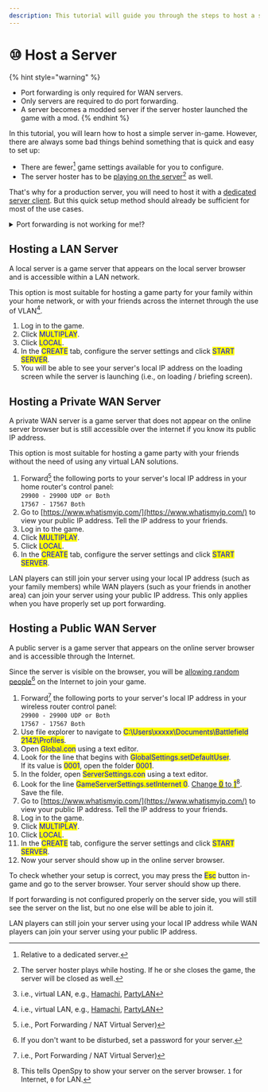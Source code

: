 ```yaml
---
description: This tutorial will guide you through the steps to host a server.
---
```


# ⑩ Host a Server

{% hint style="warning" %}
* Port forwarding is only required for WAN servers.
* Only servers are required to do port forwarding.​
* A server becomes a modded server if the server hoster launched the game with a mod.
{% endhint %}

In this tutorial, you will learn how to host a simple server in-game. However, there are always some bad things behind something that is quick and easy to set up:

* There are fewer[^1] game settings available for you to configure.
* The server hoster has to be [playing on the server](#user-content-fn-2)[^2] as well.

​That's why for a production server, you will need to host it with a [dedicated server client](../dedicated-server/download-and-install-server-client.md). But this quick setup method should already be sufficient for most of the use cases.

<details>

<summary>Port forwarding is not working for me!?</summary>

If port forwarding is done after the server is running, you need to restart the server.

If you have properly configured port forwarding but still no one can connect to it, then double-check whether your ISP uses CGNAT.

If that is the case, port forwarding will not take effect. Contact your ISP for an opt-out whenever possible.

An alternative is to host a LAN server over a VLAN[^3] o that your friends can join!

</details>

## Hosting a LAN Server

A local server is a game server that appears on the local server browser and is accessible within a LAN network.

This option is most suitable for hosting a game party for your family within your home network, or with your friends across the internet through the use of VLAN[^4].

1. Log in to the game.
2. Click <mark style="color:blue;">MULTIPLAY</mark>.
3. Click <mark style="color:blue;">LOCAL</mark>.
4. In the <mark style="color:blue;">CREATE</mark> tab, configure the server settings and click <mark style="color:blue;">START SERVER</mark>.
5. You will be able to see your server's local IP address on the loading screen while the server is launching (i.e., on loading / briefing screen).

## Hosting a Private WAN Server

A private WAN server is a game server that does not appear on the online server browser but is still accessible over the internet if you know its public IP address.&#x20;

This option is most suitable for hosting a game party with your friends without the need of using any virtual LAN solutions.

1. Forward[^5] the following ports to your server's local IP address in your home router's control panel:\
   `29900 - 29900 UDP or Both`\
   `17567 - 17567 Both​`
2. Go to [https://www.whatismyip.com/](https://www.whatismyip.com/) to view your public IP address. Tell the IP address to your friends.
3. Log in to the game.
4. Click <mark style="color:blue;">MULTIPLAY</mark>.
5. Click <mark style="color:blue;">LOCAL</mark>.
6. In the <mark style="color:blue;">CREATE</mark> tab, configure the server settings and click <mark style="color:blue;">START SERVER</mark>.

​LAN players can still join your server using your local IP address (such as your family members) while WAN players (such as your friends in another area) can join your server using your public IP address. This only applies when you have properly set up port forwarding.​​

## Hosting a Public WAN Server

​A public server is a game server that appears on the online server browser and is accessible through the Internet.&#x20;

Since the server is visible on the browser, you will be [allowing random people](#user-content-fn-6)[^6] on the Internet to join your game.

1. Forward[^7] the following ports to your server's local IP address in your wireless router control panel:\
   `29900 - 29900 UDP or Both`\
   `17567 - 17567 Both​`
2. Use file explorer to navigate to <mark style="color:blue;">C:\Users\xxxxx\Documents\Battlefield 2142\Profiles</mark>.
3. Open <mark style="color:blue;">Global.con</mark> using a text editor.&#x20;
4. Look for the line that begins with <mark style="color:blue;">GlobalSettings.setDefaultUser</mark>. \
   If its value is <mark style="color:blue;">0001</mark>, open the folder <mark style="color:blue;">0001</mark>.
5. In the folder, open <mark style="color:blue;">ServerSettings.con</mark> using a text editor.
6. Look for the line <mark style="color:blue;">GameServerSettings.setInternet 0</mark>. [Change <mark style="color:blue;">0</mark> to <mark style="color:blue;">1</mark>](#user-content-fn-8)[^8]. Save the file.
7. Go to [https://www.whatismyip.com/](https://www.whatismyip.com/) to view your public IP address. Tell the IP address to your friends.
8. Log in to the game.
9. Click <mark style="color:blue;">MULTIPLAY</mark>.
10. Click <mark style="color:blue;">LOCAL</mark>.
11. In the <mark style="color:blue;">CREATE</mark> tab, configure the server settings and click <mark style="color:blue;">START SERVER</mark>.
12. Now your server should show up in the online server browser.

To check whether your setup is correct, you may press the <mark style="color:blue;">Esc</mark> button in-game and go to the server browser. Your server should show up there.&#x20;

If port forwarding is not configured properly on the server side, you will still see the server on the list, but no one else will be able to join it.

​LAN players can still join your server using your local IP address while WAN players can join your server using your public IP address.

[^1]: Relative to a dedicated server.

[^2]: The server hoster plays while hosting. If he or she closes the game, the server will be closed as well.

[^3]: i.e., virtual LAN, e.g., [Hamachi](https://vpn.net/), [PartyLAN](https://github.com/gyf304/partylan)

[^4]: i.e., virtual LAN, e.g., [Hamachi](https://vpn.net/), [PartyLAN](https://github.com/gyf304/partylan)

[^5]: i.e., Port Forwarding / NAT Virtual Server)

[^6]: If you don't want to be disturbed, set a password for your server.

[^7]: i.e., Port Forwarding / NAT Virtual Server)

[^8]: This tells OpenSpy to show your server on the server browser. `1` for Internet, `0` for LAN.
